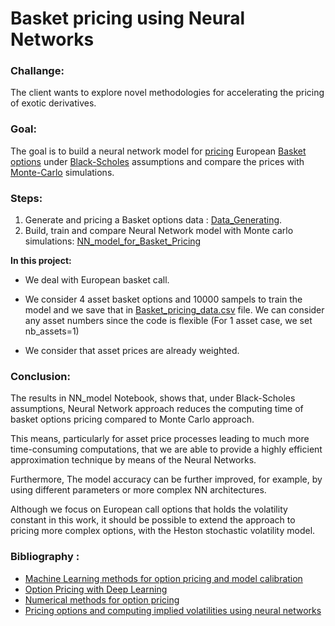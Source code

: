 # Basket pricing using Neural Networks

### Challange:

The client wants to explore novel methodologies for accelerating the pricing of exotic derivatives. 

### Goal: 

The goal is to build a neural network model for [pricing](https://www.investopedia.com/articles/optioninvestor/07/options_beat_market.asp#:~:text=These%20include%20the%20current%20stock,market%20value%20of%20an%20option) European [Basket options](https://www.investopedia.com/terms/b/basketoption.asp) under [Black-Scholes](https://www.investopedia.com/terms/b/blackscholes.asp) assumptions and compare the prices with [Monte-Carlo](https://www.goddardconsulting.ca/option-pricing-monte-carlo-index.html) simulations.


### Steps:

1. Generate and pricing a Basket options data : [Data_Generating](https://github.com/Merhbene/Basket-pricing-using-Neural-Networks/blob/main/Data_Generating.ipynb).
2. Build, train and compare Neural Network model with Monte carlo simulations: [NN_model_for_Basket_Pricing](https://github.com/Merhbene/Basket-pricing-using-Neural-Networks/blob/main/NN_model_for_Basket_Pricing.ipynb)

**In this project:**
* We deal with European basket call.

* We consider 4 asset basket options and 10000 sampels to train the model and we save that in [Basket_pricing_data.csv](https://github.com/Merhbene/Basket-pricing-using-Neural-Networks/blob/main/Basket_pricing_data.csv) file. We can consider any asset numbers since the code is  flexible (For 1 asset case, we set nb_assets=1)

* We consider that asset prices are already weighted.


### Conclusion:

The results in NN_model Notebook, shows that, under Black-Scholes assumptions, Neural Network approach reduces the computing time of basket options pricing compared to Monte Carlo approach.

This means, particularly for asset price processes leading to much more
time-consuming computations, that we are able to provide a highly efficient approximation technique
by means of the Neural Networks.

Furthermore, The model accuracy can be further improved, for example, by using different parameters or more complex NN architectures.

Although we focus on European call options that holds the volatility constant in this work, it should be possible to extend the
approach to pricing more complex options, with the Heston stochastic volatility model.






### Bibliography :
* [Machine Learning methods for option pricing and model calibration](https://canopee-group.com/wp-content/uploads/2020/12/Machine-Learning-methods-Coperneec.pdf) 
* [Option Pricing with Deep Learning](https://cs230.stanford.edu/projects_fall_2019/reports/26260984.pdf)
* [Numerical methods for option pricing](https://github.com/shrentseng/Numerical-methods-for-option-pricing/blob/main/Monte%20Carlo%20simulation%20option%20pricing.ipynb)
* [Pricing options and computing implied volatilities
using neural networks](https://arxiv.org/pdf/1901.08943.pdf)



